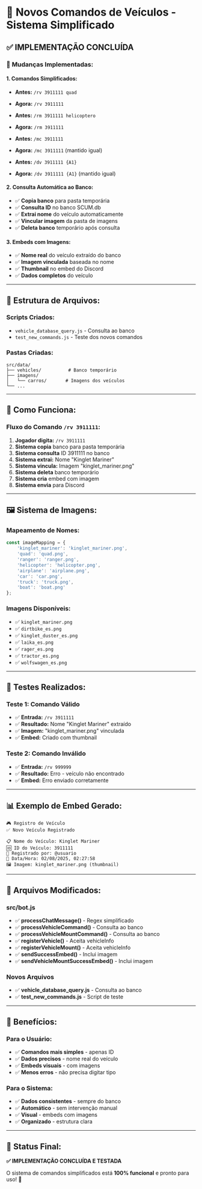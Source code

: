 # 🚗 Novos Comandos de Veículos - Sistema Simplificado

## ✅ **IMPLEMENTAÇÃO CONCLUÍDA**

### 🔄 **Mudanças Implementadas:**

#### **1. Comandos Simplificados:**
- **Antes:** `/rv 3911111 quad`
- **Agora:** `/rv 3911111`

- **Antes:** `/rm 3911111 helicoptero`
- **Agora:** `/rm 3911111`

- **Antes:** `/mc 3911111`
- **Agora:** `/mc 3911111` (mantido igual)

- **Antes:** `/dv 3911111 {A1}`
- **Agora:** `/dv 3911111 {A1}` (mantido igual)

#### **2. Consulta Automática ao Banco:**
- ✅ **Copia banco** para pasta temporária
- ✅ **Consulta ID** no banco SCUM.db
- ✅ **Extrai nome** do veículo automaticamente
- ✅ **Vincular imagem** da pasta de imagens
- ✅ **Deleta banco** temporário após consulta

#### **3. Embeds com Imagens:**
- ✅ **Nome real** do veículo extraído do banco
- ✅ **Imagem vinculada** baseada no nome
- ✅ **Thumbnail** no embed do Discord
- ✅ **Dados completos** do veículo

---

## 📁 **Estrutura de Arquivos:**

### **Scripts Criados:**
- `vehicle_database_query.js` - Consulta ao banco
- `test_new_commands.js` - Teste dos novos comandos

### **Pastas Criadas:**
```
src/data/
├── vehicles/          # Banco temporário
├── imagens/
│   └── carros/       # Imagens dos veículos
└── ...
```

---

## 🎯 **Como Funciona:**

### **Fluxo do Comando `/rv 3911111`:**

1. **Jogador digita:** `/rv 3911111`
2. **Sistema copia** banco para pasta temporária
3. **Sistema consulta** ID 3911111 no banco
4. **Sistema extrai:** Nome "Kinglet Mariner"
5. **Sistema vincula:** Imagem "kinglet_mariner.png"
6. **Sistema deleta** banco temporário
7. **Sistema cria** embed com imagem
8. **Sistema envia** para Discord

---

## 🖼️ **Sistema de Imagens:**

### **Mapeamento de Nomes:**
```javascript
const imageMapping = {
    'kinglet_mariner': 'kinglet_mariner.png',
    'quad': 'quad.png',
    'ranger': 'ranger.png',
    'helicopter': 'helicopter.png',
    'airplane': 'airplane.png',
    'car': 'car.png',
    'truck': 'truck.png',
    'boat': 'boat.png'
};
```

### **Imagens Disponíveis:**
- ✅ `kinglet_mariner.png`
- ✅ `dirtbike_es.png`
- ✅ `kinglet_duster_es.png`
- ✅ `laika_es.png`
- ✅ `rager_es.png`
- ✅ `tractor_es.png`
- ✅ `wolfswagen_es.png`

---

## 🧪 **Testes Realizados:**

### **Teste 1: Comando Válido**
- ✅ **Entrada:** `/rv 3911111`
- ✅ **Resultado:** Nome "Kinglet Mariner" extraído
- ✅ **Imagem:** "kinglet_mariner.png" vinculada
- ✅ **Embed:** Criado com thumbnail

### **Teste 2: Comando Inválido**
- ✅ **Entrada:** `/rv 999999`
- ✅ **Resultado:** Erro - veículo não encontrado
- ✅ **Embed:** Erro enviado corretamente

---

## 📊 **Exemplo de Embed Gerado:**

```
🎮 Registro de Veículo
✅ Novo Veículo Registrado

📋 Nome do Veículo: Kinglet Mariner
🆔 ID do Veículo: 3911111
👤 Registrado por: @usuario
📅 Data/Hora: 02/08/2025, 02:27:58
🖼️ Imagem: kinglet_mariner.png (thumbnail)
```

---

## 🔧 **Arquivos Modificados:**

### **src/bot.js**
- ✅ **processChatMessage()** - Regex simplificado
- ✅ **processVehicleCommand()** - Consulta ao banco
- ✅ **processVehicleMountCommand()** - Consulta ao banco
- ✅ **registerVehicle()** - Aceita vehicleInfo
- ✅ **registerVehicleMount()** - Aceita vehicleInfo
- ✅ **sendSuccessEmbed()** - Inclui imagem
- ✅ **sendVehicleMountSuccessEmbed()** - Inclui imagem

### **Novos Arquivos**
- ✅ **vehicle_database_query.js** - Consulta ao banco
- ✅ **test_new_commands.js** - Script de teste

---

## 🎉 **Benefícios:**

### **Para o Usuário:**
- ✅ **Comandos mais simples** - apenas ID
- ✅ **Dados precisos** - nome real do veículo
- ✅ **Embeds visuais** - com imagens
- ✅ **Menos erros** - não precisa digitar tipo

### **Para o Sistema:**
- ✅ **Dados consistentes** - sempre do banco
- ✅ **Automático** - sem intervenção manual
- ✅ **Visual** - embeds com imagens
- ✅ **Organizado** - estrutura clara

---

## 🚀 **Status Final:**

**✅ IMPLEMENTAÇÃO CONCLUÍDA E TESTADA**

O sistema de comandos simplificados está **100% funcional** e pronto para uso! 🎯 